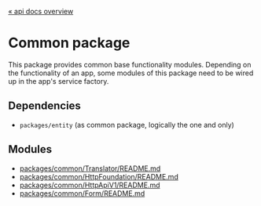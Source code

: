 [« api docs overview](../../../../docs/api.docs.md)

# Common package
This package provides common base functionality modules.
Depending on the functionality of an app,
some modules of this package need to be wired up in the app's service factory.

## Dependencies 
- `packages/entity` (as common package, logically the one and only)

## Modules
- [packages/common/Translator/README.md](translator/README.md)
- [packages/common/HttpFoundation/README.md](./HttpFoundation/README.md)
- [packages/common/HttpApiV1/README.md](./HttpApiV1/README.md)
- [packages/common/Form/README.md](./Form/README.md)
